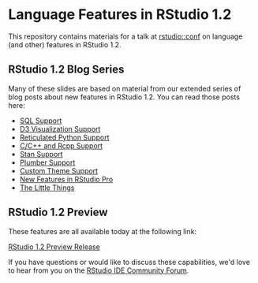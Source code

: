 # Language Features in RStudio 1.2

This repository contains materials for a talk at [rstudio::conf](https://www.rstudio.com/conference/) on language (and other) features in RStudio 1.2.

## RStudio 1.2 Blog Series

Many of these slides are based on material from our extended series of blog posts about new features in RStudio 1.2. You can read those posts here:

- [SQL Support](https://blog.rstudio.com/2018/10/02/rstudio-1-2-preview-sql/)
- [D3 Visualization Support](https://blog.rstudio.com/2018/10/05/r2d3-r-interface-to-d3-visualizations/)
- [Reticulated Python Support](https://blog.rstudio.com/2018/10/09/rstudio-1-2-preview-reticulated-python/)
- [C/C++ and Rcpp Support](https://blog.rstudio.com/2018/10/11/rstudio-1-2-preview-cpp/)
- [Stan Support](https://blog.rstudio.com/2018/10/16/rstudio-1-2-preview-stan/)
- [Plumber Support](https://blog.rstudio.com/2018/10/23/rstudio-1-2-preview-plumber-integration/)
- [Custom Theme Support](https://blog.rstudio.com/2018/10/29/rstudio-ide-custom-theme-support/)
- [New Features in RStudio Pro](https://blog.rstudio.com/2018/11/05/rstudio-rsp-1.2-features/)
- [The Little Things](https://blog.rstudio.com/2018/11/19/rstudio-1-2-preview-the-little-things/)

## RStudio 1.2 Preview

These features are all available today at the following link:

[RStudio 1.2 Preview Release](https://www.rstudio.com/products/rstudio/download/preview/)

If you have questions or would like to discuss these capabilities, we'd love to hear from you on the [RStudio IDE Community Forum](https://community.rstudio.com/c/rstudio-ide).

